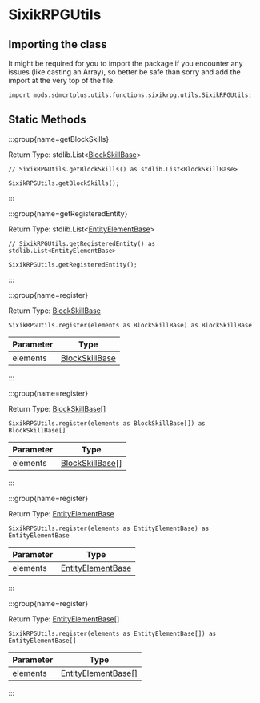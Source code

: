 # SixikRPGUtils

## Importing the class

It might be required for you to import the package if you encounter any issues (like casting an Array), so better be safe than sorry and add the import at the very top of the file.
```zenscript
import mods.sdmcrtplus.utils.functions.sixikrpg.utils.SixikRPGUtils;
```


## Static Methods

:::group{name=getBlockSkills}

Return Type: stdlib.List&lt;[BlockSkillBase](/mods/sdmcrtplus/utils/functions/sixikrpg/block/BlockSkillBase)&gt;

```zenscript
// SixikRPGUtils.getBlockSkills() as stdlib.List<BlockSkillBase>

SixikRPGUtils.getBlockSkills();
```

:::

:::group{name=getRegisteredEntity}

Return Type: stdlib.List&lt;[EntityElementBase](/mods/sdmcrtplus/utils/functions/sixikrpg/entity/elements/EntityElementBase)&gt;

```zenscript
// SixikRPGUtils.getRegisteredEntity() as stdlib.List<EntityElementBase>

SixikRPGUtils.getRegisteredEntity();
```

:::

:::group{name=register}

Return Type: [BlockSkillBase](/mods/sdmcrtplus/utils/functions/sixikrpg/block/BlockSkillBase)

```zenscript
SixikRPGUtils.register(elements as BlockSkillBase) as BlockSkillBase
```

| Parameter |                                       Type                                       |
|-----------|----------------------------------------------------------------------------------|
| elements  | [BlockSkillBase](/mods/sdmcrtplus/utils/functions/sixikrpg/block/BlockSkillBase) |


:::

:::group{name=register}

Return Type: [BlockSkillBase](/mods/sdmcrtplus/utils/functions/sixikrpg/block/BlockSkillBase)[]

```zenscript
SixikRPGUtils.register(elements as BlockSkillBase[]) as BlockSkillBase[]
```

| Parameter |                                        Type                                        |
|-----------|------------------------------------------------------------------------------------|
| elements  | [BlockSkillBase](/mods/sdmcrtplus/utils/functions/sixikrpg/block/BlockSkillBase)[] |


:::

:::group{name=register}

Return Type: [EntityElementBase](/mods/sdmcrtplus/utils/functions/sixikrpg/entity/elements/EntityElementBase)

```zenscript
SixikRPGUtils.register(elements as EntityElementBase) as EntityElementBase
```

| Parameter |                                               Type                                               |
|-----------|--------------------------------------------------------------------------------------------------|
| elements  | [EntityElementBase](/mods/sdmcrtplus/utils/functions/sixikrpg/entity/elements/EntityElementBase) |


:::

:::group{name=register}

Return Type: [EntityElementBase](/mods/sdmcrtplus/utils/functions/sixikrpg/entity/elements/EntityElementBase)[]

```zenscript
SixikRPGUtils.register(elements as EntityElementBase[]) as EntityElementBase[]
```

| Parameter |                                                Type                                                |
|-----------|----------------------------------------------------------------------------------------------------|
| elements  | [EntityElementBase](/mods/sdmcrtplus/utils/functions/sixikrpg/entity/elements/EntityElementBase)[] |


:::

